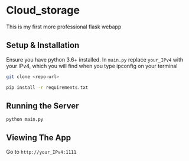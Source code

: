 # Cloud_storage

This is my first more professional flask webapp


## Setup & Installation
Ensure you have python 3.6+ installed.
In ```main.py``` replace ```your_IPv4``` with your IPv4, which you will find when you type ipconfig on your terminal

```bash
git clone <repo-url>
```
```bash
pip install -r requirements.txt
```

## Running the Server
```
python main.py
```

## Viewing The App

Go to `http://your_IPv4:1111`
